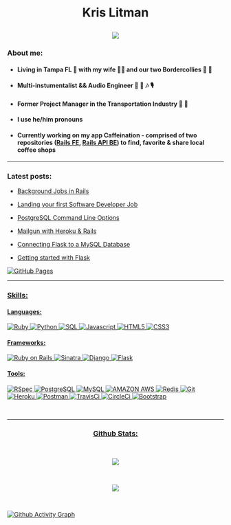 # <p align='center'>Kris Litman</p>

  <p align="center">
  <a href="https://github.com/krislitman/KrisLitman">
    <img src="https://img.shields.io/badge/Software Engineer%20-3B4252?style=for-the-badge"/>
  </a>
</p>
<!--   ![badge align='center'](https://img.shields.io/badge/Kris%20Litman-Software%20Developer-blue)  -->

### About me:

- #### Living in Tampa FL 🌴 with my wife 💃🕺 and our two Bordercollies 🐶 🐶
- #### Multi-instumentalist && Audio Engineer 🎸 🥁 🎶 🎙
- #### Former Project Manager in the Transportation Industry 🚗 🚌
- #### I use he/him pronouns 
- #### Currently working on my app Caffeination - comprised of two repositories ([Rails FE](https://github.com/krislitman/caffeination_fe), [Rails API BE](https://github.com/krislitman/caffeination_be)) to find, favorite & share local coffee shops

<hr>

### Latest posts: 
  
- [Background Jobs in Rails](https://kris-litman.medium.com/background-jobs-in-rails-e1371a74b59)
  
- [Landing your first Software Developer Job](https://kris-litman.medium.com/landing-your-first-software-developer-job-with-a-nontraditional-background-941aef804bd2)
  
- [PostgreSQL Command Line Options](https://kris-litman.medium.com/postgresql-command-line-options-b00b8d025fd3)

- [Mailgun with Heroku & Rails](https://kris-litman.medium.com/mailgun-with-heroku-and-rails-abe8e79d28a1)

- [Connecting Flask to a MySQL Database](https://kris-litman.medium.com/connecting-flask-to-a-mysql-database-6f4d71b85d4e)

- [Getting started with Flask](https://kris-litman.medium.com/getting-started-with-flask-4ba7cc5c5f83)

<a href="https://krislitman.github.io/"><img alt="GitHub Pages" src="https://img.shields.io/badge/GitHub%20Pages%20-3B4252.svg?style=for-the-badge&logo=GitHubPages&logoColor=white" />

<hr>
  
### Skills: 

#### Languages:
![Ruby](https://img.shields.io/badge/-Ruby%20-3B4252?style=for-the-badge&logo=ruby&logoColor=white)
![Python](https://img.shields.io/badge/-Python%20-3B4252?style=for-the-badge&logo=python&logoColor=white) 
![SQL](https://img.shields.io/badge/-SQL%20-3B4252?style=for-the-badge&logo=sql&logoColor=white)
![Javascript](https://img.shields.io/badge/-Javascript%20-3B4252?style=for-the-badge&logo=javascript&logoColor=white)
![HTML5](https://img.shields.io/badge/-HTML5%20-3B4252?style=for-the-badge&logo=html5&logoColor=white)
![CSS3](https://img.shields.io/badge/-CSS3%20-3B4252?style=for-the-badge&logo=css3)

#### Frameworks:
![Ruby on Rails](https://img.shields.io/badge/rails%20-3B4252?style=for-the-badge&logo=ruby-on-rails&logoColor=white)
![Sinatra](https://img.shields.io/badge/Sinatra%20-3B4252?style=for-the-badge&logo=sinatra&logoColor=white)
![Django](https://img.shields.io/badge/-Django%20-3B4252?style=for-the-badge&logo=django&logoColor=white)
![Flask](https://img.shields.io/badge/-Flask%20-3B4252?style=for-the-badge&logo=flask&logoColor=white)
  
#### Tools:  
![RSpec](https://img.shields.io/badge/rspec%20-3B4252?style=for-the-badge&logo=rspec&logoColor=white)
![PostgreSQL](https://img.shields.io/badge/-PostgreSQL%20-3B4252?style=for-the-badge&logo=postgresql)
![MySQL](https://img.shields.io/badge/-MySQL%20-3B4252?style=for-the-badge&logo=mysql)
![AMAZON AWS](https://img.shields.io/badge/-AMAZON_AWS%20-3B4252?style=for-the-badge&logo=amazon-aws)
![Redis](https://img.shields.io/badge/-Redis%20-3B4252?style=for-the-badge&logo=redis)
![Git](https://img.shields.io/badge/-Git%20-3B4252?style=for-the-badge&logo=git&logoColor=white)
![Heroku](https://img.shields.io/badge/-Heroku%20-3B4252?style=for-the-badge&logo=heroku)
![Postman](https://img.shields.io/badge/-Postman%20-3B4252?style=for-the-badge&logo=postman)
![TravisCi](https://img.shields.io/badge/-Travis%20-3B4252?style=for-the-badge&logo=travis-ci)
![CircleCi](https://img.shields.io/badge/-CircleCI%20-3B4252?style=for-the-badge&logo=circleci)
![Bootstrap](https://img.shields.io/badge/-Bootstrap%20-3B4252?style=for-the-badge&logo=bootstrap)
  
<br>
<hr>


### <p align='center'>Github Stats: </p>
<br>
<p align="center">
  <a href="https://github.com/krislitman/KrisLitman">
    <img src="https://github-readme-stats.vercel.app/api?username=krislitman&count_private=true&show_icons=true&theme=nord"&alt="Kris Stats" />
  </a>
</p>

<br>
<p align="center">
  <a href="https://github.com/krislitman/KrisLitman">
    <img src="https://github-readme-stats.vercel.app/api/top-langs/?username=krislitman&theme=nord"&alt="Kris Top Languages" />
  </a>
</p>
<br>
  
[![Github Activity Graph](https://activity-graph.herokuapp.com/graph?username=krislitman&theme=nord)](https://github.com/ashutosh00710/github-readme-activity-graph)
